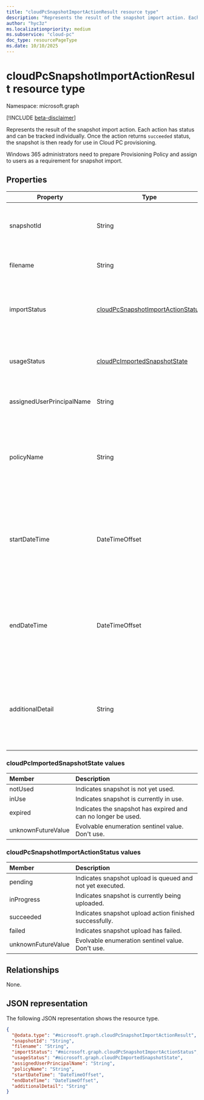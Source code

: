 ```yaml
---
title: "cloudPcSnapshotImportActionResult resource type"
description: "Represents the result of the snapshot import action. Each action has status and can be tracked individually. Once the action returns `succeeded` status, the snapshot is then ready for use in Cloud PC provisioning."
author: "hyc3z"
ms.localizationpriority: medium
ms.subservice: "cloud-pc"
doc_type: resourcePageType
ms.date: 10/10/2025
---
```


# cloudPcSnapshotImportActionResult resource type

Namespace: microsoft.graph

[!INCLUDE [beta-disclaimer](../../includes/beta-disclaimer.md)]

Represents the result of the snapshot import action. Each action has status and can be tracked individually. Once the action returns `succeeded` status, the snapshot is then ready for use in Cloud PC provisioning.

Windows 365 administrators need to prepare Provisioning Policy and assign to users as a requirement for snapshot import.

## Properties
| Property           | Type         | Description                   |
| ------------------ | ------------ | ----------------------------- | 
| snapshotId   | String | The unique identifier for the imported snapshot. Example: `d09ae73d-b70f-4836-95c1-59652c947e1c`. Read-only.    |
| filename   | String | The file name for the imported snapshot. Example: `MyCloudPc.vhd`. Read-only.      |
| importStatus | [cloudPcSnapshotImportActionStatus](#cloudPcSnapshotImportActionStatus-values) | The status of the snapshot import action, Possible values: pending, inProgress, succeeded, failed. Default is "pending". Read-only. |
| usageStatus | [cloudPcImportedSnapshotState](#cloudPcImportedSnapshotState-values) | The Cloud PC usage status of the imported snapshot. Possible values: notUsed, inUse, expired. Default is "notUsed". Read-only. |
| assignedUserPrincipalName   | String | The assigned user's principal name. Example: example@example.com.   |
| policyName   | String | The assigned Provision policy name of the upload action. This will be the Provision policy that takes effect if a new Cloud PC is going to be provisioned. Example: "MyProvisioningPolicy". Read-only.   |
| startDateTime | DateTimeOffset                                                 | The start time of the snapshot import action. The timestamp is shown in ISO 8601 format and Coordinated Universal Time (UTC). For example, midnight UTC on Jan 1, 2014 appear as '2014-01-01T00:00:00Z'. Read-Only.            |
| endDateTime   | DateTimeOffset                                                 | The end time of the snapshot import action. The timestamp is shown in ISO 8601 format and Coordinated Universal Time (UTC). For example, midnight UTC on Jan 1, 2014 appear as '2014-01-01T00:00:00Z'. Read-Only.  |
| additionalDetail   | String | Additional details about the snapshot import action. Example: `The snapshot import has failed because the file format is incorrect.` This property will only contain value when errors happen during the process. Read-only.   |

### cloudPcImportedSnapshotState values

|Member|Description|
|:---|:---|
| notUsed          | Indicates snapshot is not yet used.        |
| inUse             |  Indicates snapshot is currently in use.            |
| expired             |  Indicates the snapshot has expired and can no longer be used.            |
| unknownFutureValue |  Evolvable enumeration sentinel value. Don't use. |

### cloudPcSnapshotImportActionStatus values

|Member|Description|
|:---|:---|
| pending          | Indicates snapshot upload is queued and not yet executed.        |
| inProgress             | Indicates snapshot is currently being uploaded.            |
| succeeded             | Indicates snapshot upload action finished successfully.            |
| failed             | Indicates snapshot upload has failed.            |
| unknownFutureValue | Evolvable enumeration sentinel value. Don't use. |


## Relationships
None.

## JSON representation
The following JSON representation shows the resource type.
<!-- {
  "blockType": "resource",
  "keyProperty": "snapshotId",
  "@odata.type": "microsoft.graph.cloudPcSnapshotImportActionResult",
  "baseType": "microsoft.graph.entity",
  "openType": false
}
-->
``` json
{
  "@odata.type": "#microsoft.graph.cloudPcSnapshotImportActionResult",
  "snapshotId": "String",
  "filename": "String",
  "importStatus": "#microsoft.graph.cloudPcSnapshotImportActionStatus",
  "usageStatus": "#microsoft.graph.cloudPcImportedSnapshotState",
  "assignedUserPrincipalName": "String",
  "policyName": "String",
  "startDateTime": "DateTimeOffset",
  "endDateTime": "DateTimeOffset",
  "additionalDetail": "String"
}
```
